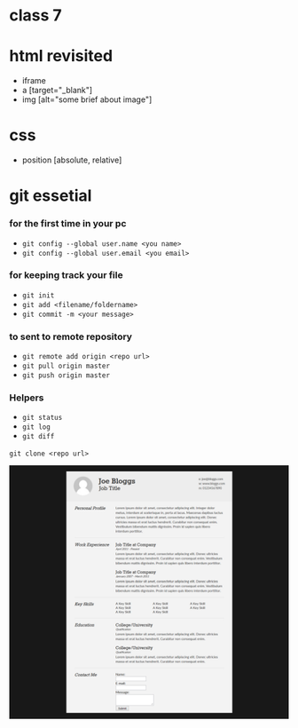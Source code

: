 # class 7
# html revisited
* iframe
* a [target="_blank"]
* img [alt="some brief about image"]

# css
* position [absolute, relative]


# git essetial

### for the first time in your pc
* `git config --global user.name <you name>`
* `git config --global user.email <you email>`

### for keeping track your file
* `git init` 
* `git add <filename/foldername>`
* `git commit -m <your message>`

### to sent to remote repository
* `git remote add origin <repo url>`
* `git pull origin master`
* `git push origin master`

### Helpers
* `git status`
* `git log`
* `git diff`


`git clone <repo url>`

![](https://raw.githubusercontent.com/poloey/07_usun_nov_23/master/cv.jpg)

